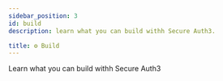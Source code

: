 ```yaml
---
sidebar_position: 3
id: build
description: learn what you can build withh Secure Auth3.

title: ⚙️ Build
---
```


Learn what you can build withh Secure Auth3